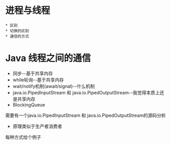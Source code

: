 # 进程与线程
    * 区别
    * 切换的区别
    * 通信的方式



# Java 线程之间的通信
* 同步--基于共享内存
* while轮询--基于共享内存
* wait/notify机制(await/signal)--什么机制
* java.io.PipedInputStream 和 java.io.PipedOutputStream--我觉得本质上还是共享内存
* BlockingQueue


需要有一个java.io.PipedInputStream 和 java.io.PipedOutputStream的源码分析
* 原理类似于生产者消费者


每种方式给个例子



